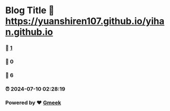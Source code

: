 # Blog Title :link: https://yuanshiren107.github.io/yihan.github.io 
### :page_facing_up: [1](https://yuanshiren107.github.io/yihan.github.io/tag.html) 
### :speech_balloon: 0 
### :hibiscus: 6 
### :alarm_clock: 2024-07-10 02:28:19 
### Powered by :heart: [Gmeek](https://github.com/Meekdai/Gmeek)
